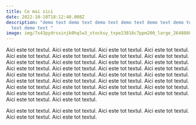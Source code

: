 ```yaml
---
title: Ce mai zici
date: 2022-10-10T18:12:40.008Z
description: "demo text demo text demo text demo text demo text demo text demo
  text demo text "
image: img/7x43pydrsxinjk0hqlw3_stocksy_txpe23816c7ppm200_large_2648808.jpg
---
```

A﻿ici este tot textul. A﻿ici este tot textul. A﻿ici este tot textul. A﻿ici este tot textul. A﻿ici este tot textul. A﻿ici este tot textul. A﻿ici este tot textul. A﻿ici este tot textul. A﻿ici este tot textul. A﻿ici este tot textul. A﻿ici este tot textul. A﻿ici este tot textul. A﻿ici este tot textul. A﻿ici este tot textul. A﻿ici este tot textul. A﻿ici este tot textul. A﻿ici este tot textul. A﻿ici este tot textul. A﻿ici este tot textul. A﻿ici este tot textul. A﻿ici este tot textul. A﻿ici este tot textul. A﻿ici este tot textul. A﻿ici este tot textul. A﻿ici este tot textul. A﻿ici este tot textul. A﻿ici este tot textul. A﻿ici este tot textul. A﻿ici este tot textul. A﻿ici este tot textul. A﻿ici este tot textul. A﻿ici este tot textul. A﻿ici este tot textul. A﻿ici este tot textul. 





A﻿ici este tot textul. A﻿ici este tot textul. A﻿ici este tot textul. A﻿ici este tot textul. A﻿ici este tot textul. A﻿ici este tot textul.